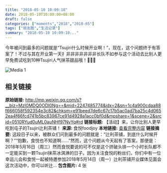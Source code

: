 ```yaml
---
title: "2018-05-10 10:09:18"
date: 2018-05-10T10:00:00+08:00
draft: false
categories: ["moments","2018","2018-05"]
tags: ["朋友圈","生活记录"]
summary: "2018-05-10 10:09:18..."
---
```


今年被问到最多的问题就是“Tsujiri什么时候开业啊！”，现在，这个问题终于有答案了！不过与其在开业第一天扌非非非非非非非长队不如参与这个活动去比别人更早免费试吃到10种Tsujiri人气抹茶甜品哦！💚💚💚

![Media 1](/Moments/photos/2018-05-10/201805101009180.jpg)

## 相关链接

**原始链接:** http://mp.weixin.qq.com/s?__biz=MzI0MDQ0ODI0Ng==&mid=2247485774&idx=2&sn=1c4a900cdaa88f666058f592354e3c82&chksm=e91beed7de6c67c17b5ac0ad7ba25c4d0652ea4f66fcd741b5bc83967ce91d4928a1acc0bf0d&mpshare=1&scene=2&srcid=0510RYud0uML0auNHf97NvYq#rd
**链接标题:** 【活动】来，让你比别人更早吃到屯子的Tsujiri辻利茶铺！
**来源:** 食悦foodjoy
**本地链接:** [查看完整内容](/link_content/2018/05/2018-05-10/link_content/)
**链接摘要:** 这段日子以来，被群众们问到最多的问题就是：“辻利茶铺，到底什么时候开啊？”“抱歉，食悦也不知道啊……”然而，这个问题从今天起有了答案，那便是：2018年5月16日（周三）然而食悦要说的可不仅是这个挤破头排一个小时长队都不一定能买到一颗Tsujiri抹茶冰淇淋的日子。因为关注食悦的粉丝们，你们中有一位幸运儿会和食悦一起被特邀参加2018年5月14日（周一）辻利茶铺开业媒体见面会这次活动中，你可以听辻...
**包含图片:** 4 张

